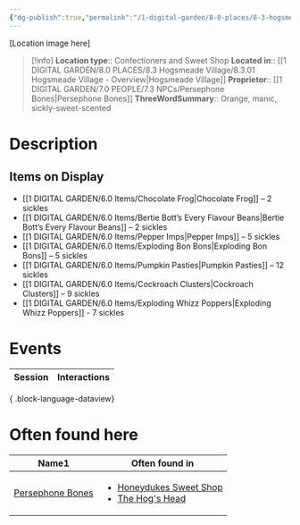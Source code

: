 ```yaml
---
{"dg-publish":true,"permalink":"/1-digital-garden/8-0-places/8-3-hogsmeade-village/8-3-20-honeydukes-sweet-shop/","tags":["#place","#hogsmeade","#shop"]}
---
```


[Location image here]
>[!info]
>**Location type**::  Confectioners and Sweet Shop
>**Located in**:: [[1 DIGITAL GARDEN/8.0 PLACES/8.3 Hogsmeade Village/8.3.01 Hogsmeade Village - Overview\|Hogsmeade Village]]
>**Proprietor**:: [[1 DIGITAL GARDEN/7.0 PEOPLE/7.3 NPCs/Persephone Bones\|Persephone Bones]]
>**ThreeWordSummary**:: Orange, manic, sickly-sweet-scented 

# Description


## Items on Display
- [[1 DIGITAL GARDEN/6.0 Items/Chocolate Frog\|Chocolate Frog]] – 2 sickles
- [[1 DIGITAL GARDEN/6.0 Items/Bertie Bott’s Every Flavour Beans\|Bertie Bott’s Every Flavour Beans]] – 2 sickles
- [[1 DIGITAL GARDEN/6.0 Items/Pepper Imps\|Pepper Imps]] – 5 sickles
- [[1 DIGITAL GARDEN/6.0 Items/Exploding Bon Bons\|Exploding Bon Bons]] – 5 sickles
- [[1 DIGITAL GARDEN/6.0 Items/Pumpkin Pasties\|Pumpkin Pasties]] – 12 sickles
- [[1 DIGITAL GARDEN/6.0 Items/Cockroach Clusters\|Cockroach Clusters]] – 9 sickles
- [[1 DIGITAL GARDEN/6.0 Items/Exploding Whizz Poppers\|Exploding Whizz Poppers]] - 7 sickles

# Events

| Session | Interactions |
| ------- | ------------ |

{ .block-language-dataview}

# Often found here

<div><table class="dataview table-view-table"><thead class="table-view-thead"><tr class="table-view-tr-header"><th class="table-view-th"><span>Name</span><span class="dataview small-text">1</span></th><th class="table-view-th"><span>Often found in</span></th></tr></thead><tbody class="table-view-tbody"><tr><td><span><a data-tooltip-position="top" aria-label="1 DIGITAL GARDEN/7.0 PEOPLE/7.3 NPCs/Persephone Bones.md" data-href="1 DIGITAL GARDEN/7.0 PEOPLE/7.3 NPCs/Persephone Bones.md" href="1 DIGITAL GARDEN/7.0 PEOPLE/7.3 NPCs/Persephone Bones.md" class="internal-link" target="_blank" rel="noopener nofollow">Persephone Bones</a></span></td><td><ul class="dataview dataview-ul dataview-result-list-ul"><li class="dataview-result-list-li"><span><a data-tooltip-position="top" aria-label="1 DIGITAL GARDEN/8.0 PLACES/8.3 Hogsmeade Village/8.3.20 Honeydukes Sweet Shop.md" data-href="1 DIGITAL GARDEN/8.0 PLACES/8.3 Hogsmeade Village/8.3.20 Honeydukes Sweet Shop.md" href="1 DIGITAL GARDEN/8.0 PLACES/8.3 Hogsmeade Village/8.3.20 Honeydukes Sweet Shop.md" class="internal-link" target="_blank" rel="noopener nofollow">Honeydukes Sweet Shop</a></span></li><li class="dataview-result-list-li"><span><a data-tooltip-position="top" aria-label="1 DIGITAL GARDEN/8.0 PLACES/8.3 Hogsmeade Village/8.3.06 The Hog's Head.md" data-href="1 DIGITAL GARDEN/8.0 PLACES/8.3 Hogsmeade Village/8.3.06 The Hog's Head.md" href="1 DIGITAL GARDEN/8.0 PLACES/8.3 Hogsmeade Village/8.3.06 The Hog's Head.md" class="internal-link" target="_blank" rel="noopener nofollow">The Hog's Head</a></span></li></ul></td></tr></tbody></table></div>